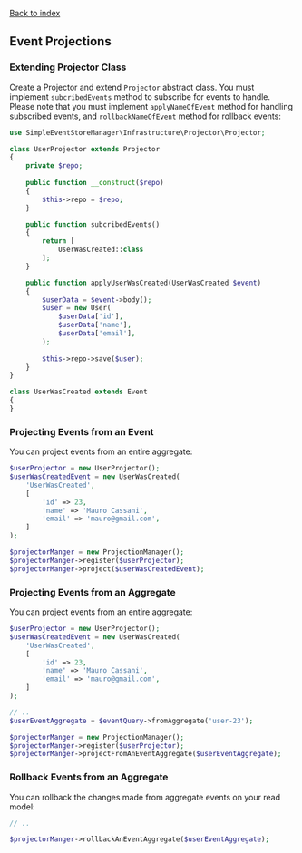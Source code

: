 [Back to index](https://github.com/mauretto78/simple-event-store-manager/blob/master/README.md)

## Event Projections

### Extending Projector Class

Create a Projector and extend `Projector` abstract class. You must implement `subcribedEvents` method to subscribe for events to handle. Please note that you must implement `applyNameOfEvent` method for handling subscribed events, and `rollbackNameOfEvent` method for rollback events:

```php
use SimpleEventStoreManager\Infrastructure\Projector\Projector;

class UserProjector extends Projector
{
    private $repo;
    
    public function __construct($repo)
    {
        $this->repo = $repo;
    }

    public function subcribedEvents()
    {
        return [
            UserWasCreated::class
        ];
    }

    public function applyUserWasCreated(UserWasCreated $event)
    {
        $userData = $event->body();
        $user = new User(
            $userData['id'],
            $userData['name'],
            $userData['email'],
        );
    
        $this->repo->save($user);
    }
}

class UserWasCreated extends Event
{
}
```

### Projecting Events from an Event

You can project events from an entire aggregate:

```php
$userProjector = new UserProjector();
$userWasCreatedEvent = new UserWasCreated(
    'UserWasCreated',
    [
        'id' => 23,
        'name' => 'Mauro Cassani',
        'email' => 'mauro@gmail.com',
    ]
);

$projectorManger = new ProjectionManager();
$projectorManger->register($userProjector);
$projectorManger->project($userWasCreatedEvent);

```

### Projecting Events from an Aggregate

You can project events from an entire aggregate:

```php
$userProjector = new UserProjector();
$userWasCreatedEvent = new UserWasCreated(
    'UserWasCreated',
    [
        'id' => 23,
        'name' => 'Mauro Cassani',
        'email' => 'mauro@gmail.com',
    ]
);

// .. 
$userEventAggregate = $eventQuery->fromAggregate('user-23');

$projectorManger = new ProjectionManager();
$projectorManger->register($userProjector);
$projectorManger->projectFromAnEventAggregate($userEventAggregate);

```

### Rollback Events from an Aggregate

You can rollback the changes made from aggregate events on your read model:

```php
// .. 

$projectorManger->rollbackAnEventAggregate($userEventAggregate);

```
